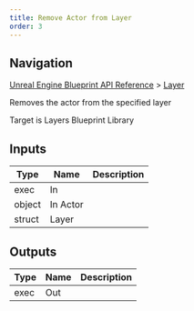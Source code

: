 ```yaml
---
title: Remove Actor from Layer
order: 3
---
```

## Navigation

[Unreal Engine Blueprint API Reference](https://dev.epicgames.com/documentation/en-us/unreal-engine/BlueprintAPI) > [Layer](https://dev.epicgames.com/documentation/en-us/unreal-engine/BlueprintAPI/Layer)

Removes the actor from the specified layer

Target is Layers Blueprint Library

## Inputs

| Type | Name | Description |
| --- | --- | --- |
| exec | In |  |
| object | In Actor |  |
| struct | Layer |  |

## Outputs

| Type | Name | Description |
| --- | --- | --- |
| exec | Out |  |
